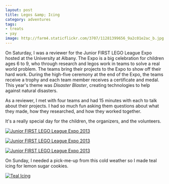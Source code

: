 ```yaml
---
layout: post
title: Legos &amp; Icing
category: adventures
tags: 
- treats
- yay
image: http://farm4.staticflickr.com/3707/11281399656_9a2c01e2ac_b.jpg
---
```


On Saturday, I was a reviewer for the Junior FIRST LEGO League Expo hosted at the University at Albany. The Expo is a big celebration for children ages 6 to 9, who through research and legos work in teams to solve a real world problem. The teams bring their projects to the Expo to show off their hard work. During the high-five ceremony at the end of the Expo, the teams receive a trophy and each team member receives a certificate and medal. This year's theme was *Disaster Blaster*, creating technologies to help against natural disasters.

As a reviewer, I met with four teams and had 15 minutes with each to talk about their projects. I had so much fun asking them questions about what they made, how they researched, and how they worked together.

It's a really special day for the children, the organizers, and the volunteers.

<a href="http://www.flickr.com/photos/katydecorah/11281399656/" title="Junior FIRST LEGO League Expo 2013 by katydecorah, on Flickr"><img src="http://farm4.staticflickr.com/3707/11281399656_9a2c01e2ac_b.jpg" class="img-half" alt="Junior FIRST LEGO League Expo 2013"></a>

<a href="http://www.flickr.com/photos/katydecorah/11281345065/" title="Junior FIRST LEGO League Expo 2013 by katydecorah, on Flickr"><img src="http://farm8.staticflickr.com/7290/11281345065_6e990efebb_b.jpg" class="img-half" alt="Junior FIRST LEGO League Expo 2013"></a>

<a href="http://www.flickr.com/photos/katydecorah/11281465873/" title="Junior FIRST LEGO League Expo 2013 by katydecorah, on Flickr"><img src="http://farm4.staticflickr.com/3728/11281465873_de8ec67d70_b.jpg"  alt="Junior FIRST LEGO League Expo 2013"></a>


On Sunday, I needed a pick-me-up from this cold weather so I made teal icing for lemon sugar cookies.

<a href="http://www.flickr.com/photos/katydecorah/11281355375/" title="Teal Icing by katydecorah, on Flickr"><img src="http://farm3.staticflickr.com/2861/11281355375_a88f2e5352_b.jpg" alt="Teal Icing"></a>